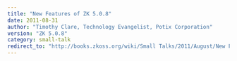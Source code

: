 ```yaml
---
title: "New Features of ZK 5.0.8"
date: 2011-08-31
author: "Timothy Clare, Technology Evangelist, Potix Corporation"
version: "ZK 5.0.8"
category: small-talk
redirect_to: "http://books.zkoss.org/wiki/Small Talks/2011/August/New Features of ZK 5.0.8"
---
```


